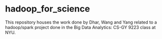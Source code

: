 # hadoop_for_science
This repository houses the work done by Dhar, Wang and Yang related to a hadoop/spark project done in the Big Data Analytics: CS-GY 9223 class at NYU. 
